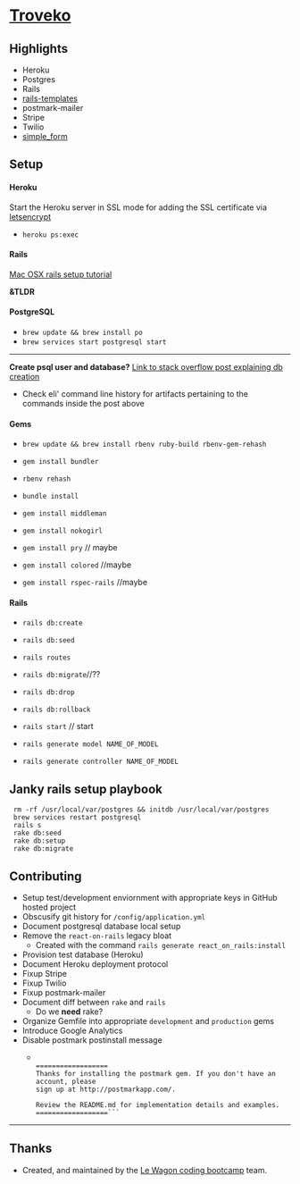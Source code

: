 # [Troveko](http://troveko.com)

## Highlights
- Heroku
- Postgres
- Rails
- [rails-templates](https://github.com/lewagon/rails-templates)
- postmark-mailer
- Stripe
- Twilio
- [simple_form]()

## Setup

#### Heroku

Start the Heroku server in SSL mode for adding the SSL certificate via [letsencrypt](https://collectiveidea.com/blog/archives/2016/01/12/lets-encrypt-with-a-rails-app-on-heroku)
- `heroku ps:exec`

#### Rails

[Mac OSX rails setup tutorial](https://launchschool.com/blog/how-to-install-ruby-on-rails-development-environment-for-mac-os-x)

__&TLDR__


#### PostgreSQL

- `brew update && brew install po`
- `brew services start postgresql start`

---

__Create psql user and database?__
[Link to stack overflow post explaining db creation](https://stackoverflow.com/a/19829605/3940003)
  - Check eli' command line history for artifacts pertaining to the commands inside the post above

#### Gems

- `brew update && brew install rbenv ruby-build rbenv-gem-rehash`
- `gem install bundler`
- `rbenv rehash`
- `bundle install`

- `gem install middleman`
- `gem install nokogirl`
- `gem install pry` // maybe
- `gem install colored` //maybe
- `gem install rspec-rails` //maybe

#### Rails

- `rails db:create`
- `rails db:seed`
- `rails routes`

- `rails db:migrate`//??

- `rails db:drop`
- `rails db:rollback`
- `rails start` // start
- `rails generate model NAME_OF_MODEL`
- `rails generate controller NAME_OF_MODEL`

## Janky rails setup playbook

```
 rm -rf /usr/local/var/postgres && initdb /usr/local/var/postgres
 brew services restart postgresql
 rails s
 rake db:seed
 rake db:setup
 rake db:migrate
```

## Contributing

- Setup test/development enviornment with appropriate keys in GitHub hosted project
- Obscusify git history for `/config/application.yml`
- Document postgresql database local setup
- Remove the `react-on-rails` legacy bloat
  - Created with the command `rails generate react_on_rails:install`
- Provision test database (Heroku)
- Document Heroku deployment protocol
- Fixup Stripe
- Fixup Twilio
- Fixup postmark-mailer
- Document diff between `rake` and `rails`
  - Do we __need__ rake?
- Organize Gemfile into appropriate `development` and `production` gems
- Introduce Google Analytics
- Disable postmark postinstall message
  - ```Post-install message from postmark:

    ==================
    Thanks for installing the postmark gem. If you don't have an account, please
    sign up at http://postmarkapp.com/.

    Review the README.md for implementation details and examples.
    ==================```

***

## Thanks
- Created, and maintained by the [Le Wagon coding bootcamp](https://www.lewagon.com) team.
